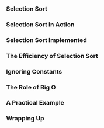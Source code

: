 ### Selection Sort

### Selection Sort in Action

### Selection Sort Implemented 

### The Efficiency of Selection Sort

### Ignoring Constants

### The Role of Big O

### A Practical Example

### Wrapping Up